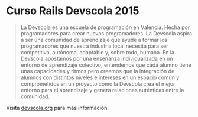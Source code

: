 # Curso Rails Devscola 2015

> La Devscola es una escuela de programación en Valencia. Hecha por programadores para crear nuevos programadores. La Devscola aspira a ser una comunidad de aprendizaje que ayude a formar los programadores que nuestra industria local necesita para ser competitiva, autónoma, adaptable y, sobre todo, humana. En la Devscola apostamos por una enseñanza individualizada en un entorno de aprendizaje colectivo, entendemos que cada alumno tiene unas capacidades y ritmos pero creemos que la integración de alumnos con distintos niveles e intereses en un espacio común y comprometidos en un proyecto como la Devscola crea el mejor entorno para el aprendizaje y genera relaciones auténticas entre la comunidad.

Visita [devscola.org](http://devscola.org) para más información.

